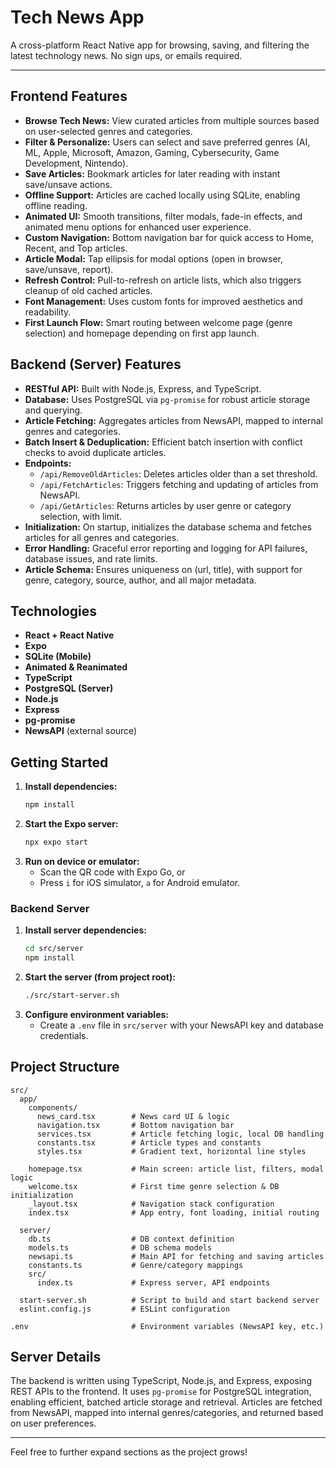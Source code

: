 # Tech News App

A cross-platform React Native app for browsing, saving, and filtering the latest technology news. No sign ups, or emails required.

---

## Frontend Features

- **Browse Tech News:** View curated articles from multiple sources based on user-selected genres and categories.
- **Filter & Personalize:** Users can select and save preferred genres (AI, ML, Apple, Microsoft, Amazon, Gaming, Cybersecurity, Game Development, Nintendo).
- **Save Articles:** Bookmark articles for later reading with instant save/unsave actions.
- **Offline Support:** Articles are cached locally using SQLite, enabling offline reading.
- **Animated UI:** Smooth transitions, filter modals, fade-in effects, and animated menu options for enhanced user experience.
- **Custom Navigation:** Bottom navigation bar for quick access to Home, Recent, and Top articles.
- **Article Modal:** Tap ellipsis for modal options (open in browser, save/unsave, report).
- **Refresh Control:** Pull-to-refresh on article lists, which also triggers cleanup of old cached articles.
- **Font Management:** Uses custom fonts for improved aesthetics and readability.
- **First Launch Flow:** Smart routing between welcome page (genre selection) and homepage depending on first app launch.

## Backend (Server) Features

- **RESTful API:** Built with Node.js, Express, and TypeScript.
- **Database:** Uses PostgreSQL via `pg-promise` for robust article storage and querying.
- **Article Fetching:** Aggregates articles from NewsAPI, mapped to internal genres and categories.
- **Batch Insert & Deduplication:** Efficient batch insertion with conflict checks to avoid duplicate articles.
- **Endpoints:**
  - `/api/RemoveOldArticles`: Deletes articles older than a set threshold.
  - `/api/FetchArticles`: Triggers fetching and updating of articles from NewsAPI.
  - `/api/GetArticles`: Returns articles by user genre or category selection, with limit.
- **Initialization:** On startup, initializes the database schema and fetches articles for all genres and categories.
- **Error Handling:** Graceful error reporting and logging for API failures, database issues, and rate limits.
- **Article Schema:** Ensures uniqueness on (url, title), with support for genre, category, source, author, and all major metadata.

## Technologies

- **React + React Native**
- **Expo**
- **SQLite (Mobile)**
- **Animated & Reanimated**
- **TypeScript**
- **PostgreSQL (Server)**
- **Node.js**
- **Express**
- **pg-promise**
- **NewsAPI** (external source)

## Getting Started

1. **Install dependencies:**
   ```bash
   npm install
   ```
2. **Start the Expo server:**
   ```bash
   npx expo start
   ```
3. **Run on device or emulator:**
   - Scan the QR code with Expo Go, or
   - Press `i` for iOS simulator, `a` for Android emulator.

### Backend Server

1. **Install server dependencies:**
   ```bash
   cd src/server
   npm install
   ```
2. **Start the server (from project root):**
   ```bash
   ./src/start-server.sh
   ```
3. **Configure environment variables:**
   - Create a `.env` file in `src/server` with your NewsAPI key and database credentials.

## Project Structure

```
src/
  app/
    components/
      news_card.tsx        # News card UI & logic
      navigation.tsx       # Bottom navigation bar
      services.tsx         # Article fetching logic, local DB handling
      constants.tsx        # Article types and constants
      styles.tsx           # Gradient text, horizontal line styles

    homepage.tsx           # Main screen: article list, filters, modal logic
    welcome.tsx            # First time genre selection & DB initialization
    _layout.tsx            # Navigation stack configuration
    index.tsx              # App entry, font loading, initial routing

  server/
    db.ts                  # DB context definition
    models.ts              # DB schema models
    newsapi.ts             # Main API for fetching and saving articles
    constants.ts           # Genre/category mappings
    src/
      index.ts             # Express server, API endpoints

  start-server.sh          # Script to build and start backend server
  eslint.config.js         # ESLint configuration

.env                       # Environment variables (NewsAPI key, etc.)
```

## Server Details

The backend is written using TypeScript, Node.js, and Express, exposing REST APIs to the frontend. It uses `pg-promise` for PostgreSQL integration, enabling efficient, batched article storage and retrieval. Articles are fetched from NewsAPI, mapped into internal genres/categories, and returned based on user preferences.

---

Feel free to further expand sections as the project grows!
